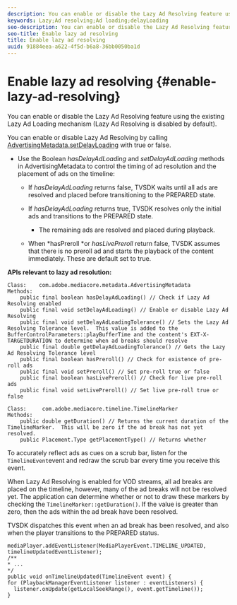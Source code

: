 ```yaml
---
description: You can enable or disable the Lazy Ad Resolving feature using the existing Lazy Ad Loading mechanism (Lazy Ad Resolving is disabled by default).
keywords: Lazy;Ad resolving;Ad loading;delayLoading
seo-description: You can enable or disable the Lazy Ad Resolving feature using the existing Lazy Ad Loading mechanism (Lazy Ad Resolving is disabled by default).
seo-title: Enable lazy ad resolving
title: Enable lazy ad resolving
uuid: 91884eea-a622-4f5d-b6a8-36bb0050ba1d
---
```


# Enable lazy ad resolving {#enable-lazy-ad-resolving}

You can enable or disable the Lazy Ad Resolving feature using the existing Lazy Ad Loading mechanism (Lazy Ad Resolving is disabled by default).

You can enable or disable Lazy Ad Resolving by calling [AdvertisingMetadata.setDelayLoading](https://help.adobe.com/en_US/primetime/api/psdk/javadoc_2.4/com/adobe/mediacore/metadata/AdvertisingMetadata.html#setDelayAdLoading-boolean-) with true or false.

* Use the Boolean *hasDelayAdLoading* and *setDelayAdLoading* methods in AdvertisingMetadata to control the timing of ad resolution and the placement of ads on the timeline:

    * If *hasDelayAdLoading* returns false, TVSDK waits until all ads are resolved and placed before transitioning to the PREPARED state. 
    * If *hasDelayAdLoading* returns true, TVSDK resolves only the initial ads and transitions to the PREPARED state.

        * The remaining ads are resolved and placed during playback.

    * When *hasPreroll *or *hasLivePreroll* return false, TVSDK assumes that there is no preroll ad and starts the playback of the content immediately. These are default set to true.

**APIs relevant to lazy ad resolution:**

```
Class:    com.adobe.mediacore.metadata.AdvertisingMetadata 
Methods: 
    public final boolean hasDelayAdLoading() // Check if Lazy Ad Resolving enabled 
    public final void setDelayAdLoading() // Enable or disable Lazy Ad Resolving 
    public final void setDelayAdLoadingTolerance() // Sets the Lazy Ad Resolving Tolerance level.  This value is added to the BufferControlParameters::playBufferTime and the content's EXT-X-TARGETDURATION to determine when ad breaks should resolve 
    public final double getDelayAdLoadingTolerance() // Gets the Lazy Ad Resolving Tolerance level 
    public final boolean hasPreroll() // Check for existence of pre-roll ads 
    public final void setPreroll() // Set pre-roll true or false 
    public final boolean hasLivePreroll() // Check for live pre-roll ads 
    public final void setLivePreroll() // Set live pre-roll true or false

Class:     com.adobe.mediacore.timeline.TimelineMarker 
Methods: 
    public double getDuration() // Returns the current duration of the TimelineMarker.  This will be zero if the ad break has not yet resolved. 
    public Placement.Type getPlacementType() // Returns whether
```

To accurately reflect ads as cues on a scrub bar, listen for the `TimelineEvent`event and redraw the scrub bar every time you receive this event.

When Lazy Ad Resolving is enabled for VOD streams, all ad breaks are placed on the timeline, however, many of the ad breaks will not be resolved yet. The application can determine whether or not to draw these markers by checking the `TimelineMarker::getDuration()`. If the value is greater than zero, then the ads within the ad break have been resolved.

TVSDK dispatches this event when an ad break has been resolved, and also when the player transitions to the PREPARED status.

```
mediaPlayer.addEventListener(MediaPlayerEvent.TIMELINE_UPDATED, timelineUpdatedEventListener); 
/** 
* ... 
*/ 
public void onTimelineUpdated(TimelineEvent event) { 
for (PlaybackManagerEventListener listener : eventListeners) { 
  listener.onUpdate(getLocalSeekRange(), event.getTimeline()); 
}
```